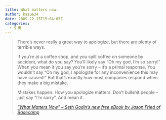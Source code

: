```yaml
---
title: What matters now.
author: kazu634
date: 2009-12-15T15:04:05Z
categories:
  - 引用
---
```

<div class="section">
<blockquote title="”What Matters Now” - Seth Godin’s new free eBook by Jason Fried of Basecamp" cite="http://37signals.com/svn/posts/2058-what-matters-now-seth-godins-new-free-ebook">
<p>
      There&#8217;s never really a great way to apologize, but there are plenty of terrible ways.
</p>

<p>
      If you&#8217;re at a coffee shop, and you spill coffee on someone by accident, what do you say? You&#8217;ll likely say &#8220;Oh my god, I&#8217;m so sorry!&#8221; When you mean it you say you&#8217;re sorry &#8211; it&#8217;s a primal response. You wouldn&#8217;t say &#8220;Oh my god, I apologize for any inconvenience this may have caused!&#8221; But that&#8217;s exactly how most companies respond when they make a big mistake.
</p>

<p>
      Mistakes happen. How you apologize matters. Don&#8217;t bullshit people &#8211; just say &#8220;I&#8217;m sorry&#8221;. And mean it.
</p>

<p>
<cite><a href="http://37signals.com/svn/posts/2058-what-matters-now-seth-godins-new-free-ebook" onclick="__gaTracker('send', 'event', 'outbound-article', 'http://37signals.com/svn/posts/2058-what-matters-now-seth-godins-new-free-ebook', '”What Matters Now” &#8211; Seth Godin’s new free eBook by Jason Fried of Basecamp');" target="_blank">”What Matters Now” &#8211; Seth Godin’s new free eBook by Jason Fried of Basecamp</a></cite>
</p>
</blockquote>
</div>
